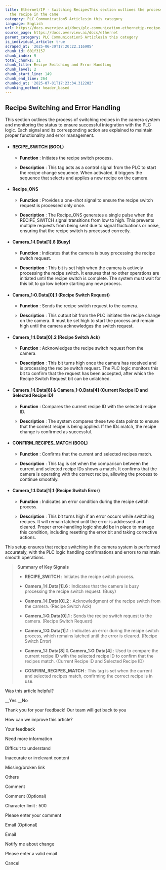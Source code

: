 ```yaml
---
title: Ethernet/IP - Switching RecipesThis section outlines the process for changing
  the recipe in the came
category: PLC Communication5 Articlesin this category
language: English
url: https://docs.overview.ai/docs/plc-communication-ethernetip-recipe-switch
source_page: https://docs.overview.ai/docs/ethernet
parent_category: PLC Communication5 Articlesin this category
is_individual_article: true
scraped_at: '2025-06-30T17:20:22.116905'
chunk_id: 601f3157
chunk_index: 9
total_chunks: 11
chunk_title: Recipe Switching and Error Handling
chunk_level: 2
chunk_start_line: 149
chunk_end_line: 264
chunked_at: '2025-07-01T17:23:34.312202'
chunking_method: header_based
---
```


## Recipe Switching and Error Handling

This section outlines the process of switching recipes in the camera system and monitoring the status to ensure successful integration with the PLC logic. Each signal and its corresponding action are explained to maintain proper functionality and error management.

  * #### RECIPE\_SWITCH \(BOOL\)

    * **Function** : Initiates the recipe switch process.

    * **Description** : This tag acts as a control signal from the PLC to start the recipe change sequence. When activated, it triggers the sequence that selects and applies a new recipe on the camera.

  * #### Recipe\_ONS

    * **Function** : Provides a one-shot signal to ensure the recipe switch request is processed only once.

    * **Description** : The Recipe\_ONS generates a single pulse when the RECIPE\_SWITCH signal transitions from low to high. This prevents multiple requests from being sent due to signal fluctuations or noise, ensuring that the recipe switch is processed correctly.

  * #### Camera\_1:I.Data\[1\].6 \(Busy\)

    * **Function** : Indicates that the camera is busy processing the recipe switch request.

    * **Description** : This bit is set high when the camera is actively processing the recipe switch. It ensures that no other operations are initiated until the recipe switch is complete. The system must wait for this bit to go low before starting any new process.

  * #### Camera\_1:O.Data\[0\].1 \(Recipe Switch Request\)

    * **Function** : Sends the recipe switch request to the camera.

    * **Description** : This output bit from the PLC initiates the recipe change on the camera. It must be set high to start the process and remain high until the camera acknowledges the switch request.

  * #### Camera\_1:I.Data\[0\].2 \(Recipe Switch Ack\)

    * **Function** : Acknowledges the recipe switch request from the camera.

    * **Description** : This bit turns high once the camera has received and is processing the recipe switch request. The PLC logic monitors this bit to confirm that the request has been accepted, after which the Recipe Switch Request bit can be unlatched.

  * #### Camera\_1:I.Data\[8\] & Camera\_1:O.Data\[4\] \(Current Recipe ID and Selected Recipe ID\)

    * **Function** : Compares the current recipe ID with the selected recipe ID.

    * **Description** : The system compares these two data points to ensure that the correct recipe is being applied. If the IDs match, the recipe change is confirmed as successful.

  * #### CONFIRM\_RECIPES\_MATCH \(BOOL\)

    * **Function** : Confirms that the current and selected recipes match.

    * **Description** : This tag is set when the comparison between the current and selected recipe IDs shows a match. It confirms that the camera is operating with the correct recipe, allowing the process to continue smoothly.

  * #### Camera\_1:I.Data\[1\].1 \(Recipe Switch Error\)

    * **Function** : Indicates an error condition during the recipe switch process.

    * **Description** : This bit turns high if an error occurs while switching recipes. It will remain latched until the error is addressed and cleared. Proper error-handling logic should be in place to manage this condition, including resetting the error bit and taking corrective actions.




This setup ensures that recipe switching in the camera system is performed accurately, with the PLC logic handling confirmations and errors to maintain smooth operations.

> **Summary of Key Signals**
> 
>   * **RECIPE\_SWITCH** : Initiates the recipe switch process.
> 
>   * **Camera\_1:I.Data\[1\].6** : Indicates that the camera is busy processing the recipe switch request. \(Busy\)
> 
>   * **Camera\_1:I.Data\[0\].2** : Acknowledgment of the recipe switch from the camera. \(Recipe Switch Ack\)
> 
>   * **Camera\_1:O.Data\[0\].1** : Sends the recipe switch request to the camera. \(Recipe Switch Request\)
> 
>   * **Camera\_1:O.Data\[1\].1** : Indicates an error during the recipe switch process, which remains latched until the error is cleared. \(Recipe Switch Error\)
> 
>   * **Camera\_1:I.Data\[8\]** & **Camera\_1:O.Data\[4\]** : Used to compare the current recipe ID with the selected recipe ID to confirm that the recipes match. \(Current Recipe ID and Selected Recipe ID\)
> 
>   * **CONFIRM\_RECIPES\_MATCH** : This tag is set when the current and selected recipes match, confirming the correct recipe is in use.
> 
> 


Was this article helpful?

__Yes __No

Thank you for your feedback\! Our team will get back to you

How can we improve this article?

Your feedback

Need more information

Difficult to understand

Inaccurate or irrelevant content

Missing/broken link

Others

Comment

Comment \(Optional\)

Character limit : 500

Please enter your comment

Email \(Optional\)

Email

Notify me about change  


Please enter a valid email

Cancel
